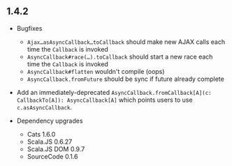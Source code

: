 ## 1.4.2

* Bugfixes
  * `Ajax…asAsyncCallback…toCallback` should make new AJAX calls each time the `Callback` is invoked
  * `AsyncCallback#race(…).toCallback` should start a new race each time the `Callback` is invoked
  * `AsyncCallback#flatten` wouldn't compile (oops)
  * `AsyncCallback.fromFuture` should be sync if future already complete

* Add an immediately-deprecated `AsyncCallback.fromCallback[A](c: CallbackTo[A]): AsyncCallback[A]`
  which points users to use `c.asAsyncCallback`.

* Dependency upgrades
  * Cats 1.6.0
  * Scala.JS 0.6.27
  * Scala.JS DOM 0.9.7
  * SourceCode 0.1.6
